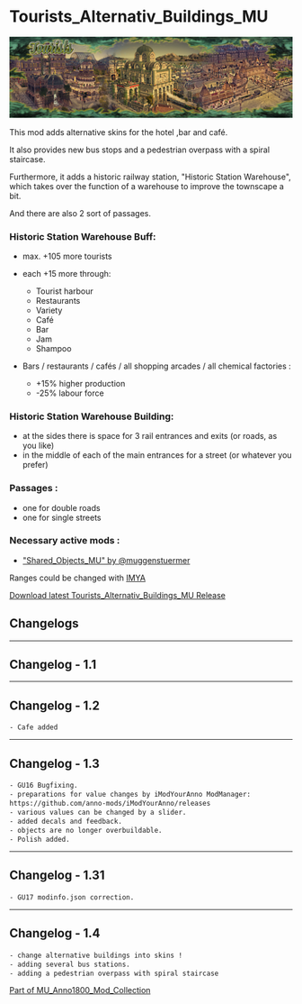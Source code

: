 # Tourists_Alternativ_Buildings_MU

![](../doc/tourists_banner.jpg)

This mod adds alternative skins for the hotel ,bar and café.

It also provides new bus stops and a pedestrian overpass with a spiral staircase.

Furthermore, it adds a historic railway station, "Historic Station Warehouse", which takes over the function of a warehouse to improve the townscape a bit.

And there are also 2 sort of passages.


### Historic Station Warehouse Buff:

- max. +105 more tourists
- each +15 more through:
	- Tourist harbour
	- Restaurants
	- Variety
	- Café
	- Bar
	- Jam
	- Shampoo
	
- Bars / restaurants / cafés / all shopping arcades / all chemical factories :
	- +15% higher production
	- -25% labour force

### Historic Station Warehouse Building:

- at the sides there is space for 3 rail entrances and exits (or roads, as you like)
- in the middle of each of the main entrances for a street (or whatever you prefer)

### Passages :

- one for double roads
- one for single streets



### Necessary active mods :

- ["Shared_Objects_MU" by @muggenstuermer](https://github.com/muggenstuermer/MU_Anno1800_Mod_Collection/releases/latest)


Ranges could be changed with [IMYA](https://github.com/anno-mods/iModYourAnno)

[Download latest Tourists_Alternativ_Buildings_MU Release](https://github.com/muggenstuermer/MU_Anno1800_Mod_Collection/releases/latest)


## Changelogs

---------------------------
Changelog - 1.1
---------------------------

---------------------------
Changelog - 1.2
---------------------------
	- Cafe added

---------------------------
Changelog - 1.3
---------------------------
	- GU16 Bugfixing.
	- preparations for value changes by iModYourAnno ModManager: https://github.com/anno-mods/iModYourAnno/releases
	- various values can be changed by a slider.
	- added decals and feedback.
	- objects are no longer overbuildable.
	- Polish added.
	
---------------------------
Changelog - 1.31
---------------------------
	- GU17 modinfo.json correction.
	
---------------------------
Changelog - 1.4
---------------------------
	- change alternative buildings into skins !
	- adding several bus stations.
	- adding a pedestrian overpass with spiral staircase
	
	
	
[Part of MU_Anno1800_Mod_Collection](https://github.com/muggenstuermer/MU_Anno1800_Mod_Collection)